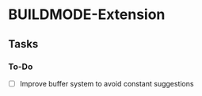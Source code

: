 # BUILDMODE-Extension

## Tasks

### To-Do

- [ ] Improve buffer system to avoid constant suggestions
